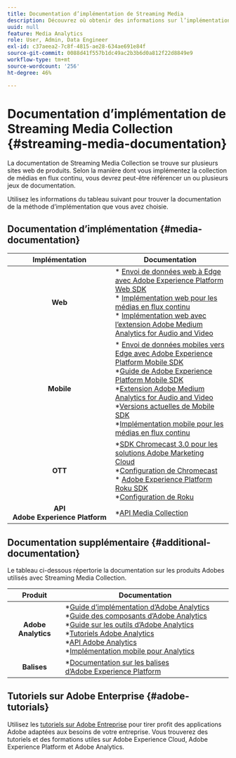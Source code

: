 ```yaml
---
title: Documentation d’implémentation de Streaming Media
description: Découvrez où obtenir des informations sur l’implémentation de Streaming Media.
uuid: null
feature: Media Analytics
role: User, Admin, Data Engineer
exl-id: c37aeea2-7c8f-4815-ae28-634ae691e84f
source-git-commit: 0088d41f557b1dc49ac2b3b6d0a812f22d8849e9
workflow-type: tm+mt
source-wordcount: '256'
ht-degree: 46%

---
```


# Documentation d’implémentation de Streaming Media Collection {#streaming-media-documentation}

La documentation de Streaming Media Collection se trouve sur plusieurs sites web de produits. Selon la manière dont vous implémentez la collection de médias en flux continu, vous devrez peut-être référencer un ou plusieurs jeux de documentation.

Utilisez les informations du tableau suivant pour trouver la documentation de la méthode d’implémentation que vous avez choisie.

## Documentation d’implémentation {#media-documentation}

| Implémentation | Documentation |
|:-----------------------:|----------------|
| **Web** | * [Envoi de données web à Edge avec Adobe Experience Platform Web SDK](/help/implementation/edge/edge-web-sdk.md) <br> * [Implémentation web pour les médias en flux continu](/help/implementation/media-sdk/setup/web-implementation.md) <br>* [Implémentation web avec l’extension Adobe Medium Analytics for Audio and Video](https://experienceleague.adobe.com/docs/experience-platform/tags/extensions/adobe/media-analytics-3x/overview.html?lang=fr) |
| **Mobile** | * [Envoi de données mobiles vers Edge avec Adobe Experience Platform Mobile SDK](/help/implementation/edge/edge-mobile-sdk.md) <br> *[Guide de Adobe Experience Platform Mobile SDK](https://developer.adobe.com/client-sdks/documentation/) <br> *[Extension Adobe Medium Analytics for Audio and Video](https://developer.adobe.com/client-sdks/documentation/adobe-media-analytics/)<br> *[Versions actuelles de Mobile SDK](https://developer.adobe.com/client-sdks/documentation/current-sdk-versions/) <br> *[Implémentation mobile pour les médias en flux continu](/help/implementation/media-sdk/setup/mobile-implementation.md) | |  |
| **OTT** | *[SDK Chromecast 3.0 pour les solutions Adobe Marketing Cloud](https://adobe-marketing-cloud.github.io/media-sdks/reference/chromecast/)<br> *[Configuration de Chromecast](/help/implementation/media-sdk/setup/set-up-chromecast.md)<br> * [Adobe Experience Platform Roku SDK](/help/implementation/edge/implementation-edge.md) <br> *[Configuration de Roku](/help/implementation/media-sdk/setup/set-up-roku.md) |
| **API Adobe Experience Platform** | *[API Media Collection](/help/implementation/media-collection-api/mc-api-overview.md) |

## Documentation supplémentaire {#additional-documentation}

Le tableau ci-dessous répertorie la documentation sur les produits Adobes utilisés avec Streaming Media Collection.

| Produit | Documentation |
|:-----------------------:|----------------|
| **Adobe Analytics** | *[Guide d’implémentation d’Adobe Analytics](https://experienceleague.adobe.com/docs/analytics/implementation/home.html?lang=fr)<br> *[Guide des composants d’Adobe Analytics](https://experienceleague.adobe.com/docs/analytics/components/home.html?lang=fr)<br> *[Guide sur les outils d’Adobe Analytics](https://experienceleague.adobe.com/docs/analytics/analyze/home.html?lang=fr)<br> *[Tutoriels Adobe Analytics](https://experienceleague.adobe.com/docs/analytics.html?lang=fr#tutorials) <br> *[API Adobe Analytics](https://developer.adobe.com/analytics-apis/docs/2.0/)<br> *[Implémentation mobile pour Analytics](https://developer.adobe.com/client-sdks/documentation/adobe-analytics/) |
| **Balises** | *[Documentation sur les balises d’Adobe Experience Platform](https://experienceleague.adobe.com/docs/experience-platform/tags/home.html?lang=fr) |

## Tutoriels sur Adobe Enterprise {#adobe-tutorials}

Utilisez les [tutoriels sur Adobe Entreprise](https://experienceleague.adobe.com/docs/home-tutorials.html?lang=fr) pour tirer profit des applications Adobe adaptées aux besoins de votre entreprise. Vous trouverez des tutoriels et des formations utiles sur Adobe Experience Cloud, Adobe Experience Platform et Adobe Analytics.
